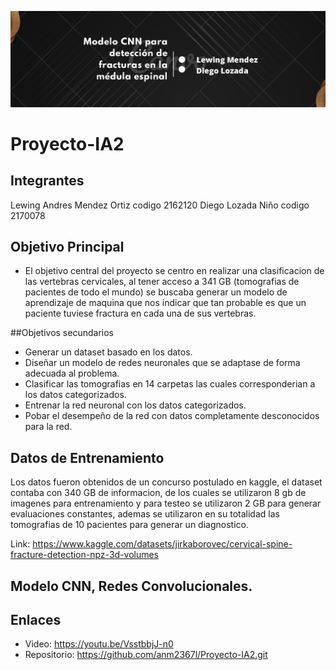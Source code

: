 ![Image text](https://github.com/anm2367l/Proyecto-IA2/blob/main/baner-ia2.png)

# Proyecto-IA2

## Integrantes
Lewing Andres Mendez Ortiz codigo 2162120
Diego Lozada Niño codigo 2170078

## Objetivo Principal

- El objetivo central del proyecto se centro en realizar una clasificacion de las vertebras cervicales, al tener acceso a 341 GB  (tomografias de pacientes de todo el mundo) se buscaba generar un modelo de aprendizaje de maquina que nos indicar que tan probable es que un paciente tuviese fractura en cada una de sus vertebras.

##Objetivos secundarios

- Generar un dataset basado en los datos.
- Diseñar un modelo de redes neuronales que se adaptase de forma adecuada al problema.
- Clasificar las tomografias en 14 carpetas las cuales corresponderian a los datos categorizados.
- Entrenar la red neuronal con los datos categorizados.
- Pobar el desempeño de la red con datos completamente desconocidos para la red.


## Datos de Entrenamiento

Los datos fueron obtenidos de un concurso postulado en kaggle, el dataset contaba con 340 GB de informacion, de los cuales se utilizaron 8 gb de imagenes para entrenamiento y para testeo se utilizaron 2 GB para generar evaluaciones constantes, ademas se utilizaron en su totalidad las tomografias de 10 pacientes para generar un diagnostico.

Link: https://www.kaggle.com/datasets/jirkaborovec/cervical-spine-fracture-detection-npz-3d-volumes

## Modelo CNN, Redes Convolucionales.
## Enlaces

- Video: https://youtu.be/VsstbbjJ-n0
- Repositorio: https://github.com/anm2367l/Proyecto-IA2.git


